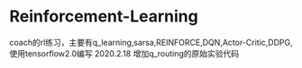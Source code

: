 # Reinforcement-Learning
coach的rl练习，主要有q_learning,sarsa,REINFORCE,DQN,Actor-Critic,DDPG,使用tensorflow2.0编写
2020.2.18 增加q_routing的原始实验代码
